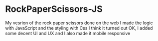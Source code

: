 # RockPaperScissors-JS
My vesrion of the rock paper scissors done on the web I made the logic with JavaScript and the styling with Css
I think it turned out OK, I added some decent UI and UX and I also made it mobile responsive
